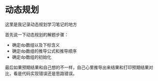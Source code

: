 # 动态规划

这里是我记录动态规划学习笔记的地方

首先说一下动态规划的解题步骤：

+ 确定dp数组以及下标含义
+ 确定dp数组的推导公式和推导顺序
+ 确定dp数组的初始化

最后如果预期结果和自己想的不一样，自己心里推导出来结果和打印预期结果对比，看是代码实现错误还是思路错误。

## 
